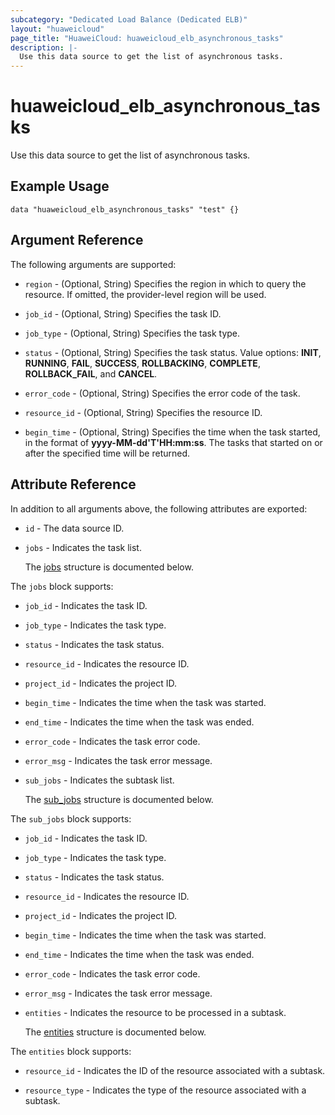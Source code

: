 ```yaml
---
subcategory: "Dedicated Load Balance (Dedicated ELB)"
layout: "huaweicloud"
page_title: "HuaweiCloud: huaweicloud_elb_asynchronous_tasks"
description: |-
  Use this data source to get the list of asynchronous tasks.
---
```


# huaweicloud_elb_asynchronous_tasks

Use this data source to get the list of asynchronous tasks.

## Example Usage

```hcl
data "huaweicloud_elb_asynchronous_tasks" "test" {}
```

## Argument Reference

The following arguments are supported:

* `region` - (Optional, String) Specifies the region in which to query the resource.
  If omitted, the provider-level region will be used.

* `job_id` - (Optional, String) Specifies the task ID.

* `job_type` - (Optional, String) Specifies the task type.

* `status` - (Optional, String) Specifies the task status.
  Value options: **INIT**, **RUNNING**, **FAIL**, **SUCCESS**, **ROLLBACKING**, **COMPLETE**, **ROLLBACK_FAIL**, and **CANCEL**.

* `error_code` - (Optional, String) Specifies the error code of the task.

* `resource_id` - (Optional, String) Specifies the resource ID.

* `begin_time` - (Optional, String) Specifies the time when the task started, in the format of **yyyy-MM-dd'T'HH:mm:ss**.
  The tasks that started on or after the specified time will be returned.

## Attribute Reference

In addition to all arguments above, the following attributes are exported:

* `id` - The data source ID.

* `jobs` - Indicates the task list.

  The [jobs](#jobs_struct) structure is documented below.

<a name="jobs_struct"></a>
The `jobs` block supports:

* `job_id` - Indicates the task ID.

* `job_type` - Indicates the task type.

* `status` - Indicates the task status.

* `resource_id` - Indicates  the resource ID.

* `project_id` - Indicates the project ID.

* `begin_time` - Indicates the time when the task was started.

* `end_time` - Indicates the time when the task was ended.

* `error_code` - Indicates the task error code.

* `error_msg` - Indicates the task error message.

* `sub_jobs` - Indicates the subtask list.

  The [sub_jobs](#jobs_sub_jobs_struct) structure is documented below.

<a name="jobs_sub_jobs_struct"></a>
The `sub_jobs` block supports:

* `job_id` - Indicates  the task ID.

* `job_type` - Indicates the task type.

* `status` - Indicates the task status.

* `resource_id` - Indicates the resource ID.

* `project_id` - Indicates the project ID.

* `begin_time` - Indicates the time when the task was started.

* `end_time` - Indicates  the time when the task was ended.

* `error_code` - Indicates the task error code.

* `error_msg` - Indicates  the task error message.

* `entities` - Indicates the resource to be processed in a subtask.

  The [entities](#sub_jobs_entities_struct) structure is documented below.

<a name="sub_jobs_entities_struct"></a>
The `entities` block supports:

* `resource_id` - Indicates the ID of the resource associated with a subtask.

* `resource_type` - Indicates the type of the resource associated with a subtask.
